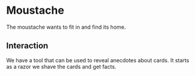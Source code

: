 # Moustache
The moustache wants to fit in and find its home.

## Interaction
We have a tool that can be used to reveal anecdotes about cards. It starts as a razor we shave the cards and get facts.